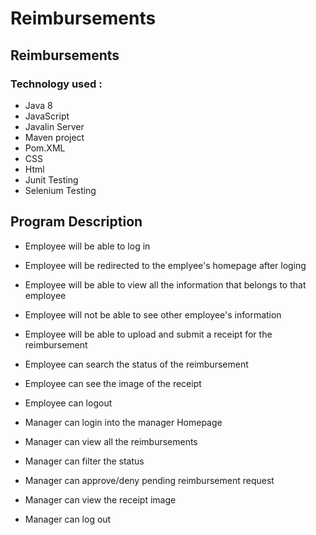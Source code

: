 # Reimbursements
## Reimbursements
### Technology used :
- Java 8
- JavaScript
- Javalin Server
- Maven project
- Pom.XML
- CSS
- Html
- Junit Testing
- Selenium Testing


## Program Description

- Employee will be able to log in

- Employee will be redirected to the emplyee's homepage after loging

- Employee will be able to view all the information that belongs to that employee

- Employee will not be able to see other employee's information

- Employee will be able to upload and submit a receipt for the reimbursement

- Employee can search the status of the reimbursement

- Employee can see the image of the receipt

- Employee can logout

- Manager can login into the manager Homepage

- Manager can view all the reimbursements

- Manager can filter the status

- Manager can approve/deny pending reimbursement request

- Manager can view the receipt image

- Manager can log out



